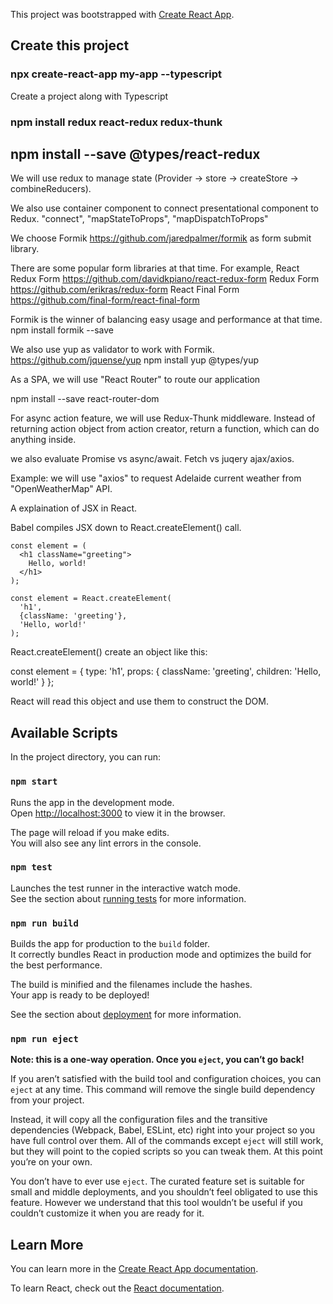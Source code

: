 This project was bootstrapped with [Create React App](https://github.com/facebook/create-react-app).

## Create this project

### npx create-react-app my-app --typescript

Create a project along with Typescript

### npm install redux react-redux redux-thunk 

## npm install --save @types/react-redux

We will use redux to manage state (Provider -> store -> createStore -> combineReducers).

We also use container component to connect presentational component to Redux. "connect", "mapStateToProps", "mapDispatchToProps"

We choose Formik https://github.com/jaredpalmer/formik as form submit library.

There are some popular form libraries at that time. For example, 
React Redux Form https://github.com/davidkpiano/react-redux-form
Redux Form https://github.com/erikras/redux-form
React Final Form https://github.com/final-form/react-final-form

Formik is the winner of balancing easy usage and performance at that time.
npm install formik --save

We also use yup as validator to work with Formik. https://github.com/jquense/yup
npm install yup @types/yup 

As a SPA, we will use "React Router" to route our application

npm install --save react-router-dom

For async action feature, we will use Redux-Thunk middleware. Instead of returning action object from action creator, return a function, which can do anything inside.

we also evaluate Promise vs async/await. Fetch vs juqery ajax/axios.

Example: we will use "axios" to request Adelaide current weather from "OpenWeatherMap" API.

A explaination of JSX in React. 

Babel compiles JSX down to React.createElement() call.
~~~~
const element = (
  <h1 className="greeting">
    Hello, world!
  </h1>
);

const element = React.createElement(
  'h1',
  {className: 'greeting'},
  'Hello, world!'
);
~~~~
React.createElement() create an object like this:

const element = {
  type: 'h1',
  props: {
    className: 'greeting',
    children: 'Hello, world!'
  }
};

React will read this object and use them to construct the DOM.

## Available Scripts

In the project directory, you can run:

### `npm start`

Runs the app in the development mode.<br>
Open [http://localhost:3000](http://localhost:3000) to view it in the browser.

The page will reload if you make edits.<br>
You will also see any lint errors in the console.

### `npm test`

Launches the test runner in the interactive watch mode.<br>
See the section about [running tests](https://facebook.github.io/create-react-app/docs/running-tests) for more information.

### `npm run build`

Builds the app for production to the `build` folder.<br>
It correctly bundles React in production mode and optimizes the build for the best performance.

The build is minified and the filenames include the hashes.<br>
Your app is ready to be deployed!

See the section about [deployment](https://facebook.github.io/create-react-app/docs/deployment) for more information.

### `npm run eject`

**Note: this is a one-way operation. Once you `eject`, you can’t go back!**

If you aren’t satisfied with the build tool and configuration choices, you can `eject` at any time. This command will remove the single build dependency from your project.

Instead, it will copy all the configuration files and the transitive dependencies (Webpack, Babel, ESLint, etc) right into your project so you have full control over them. All of the commands except `eject` will still work, but they will point to the copied scripts so you can tweak them. At this point you’re on your own.

You don’t have to ever use `eject`. The curated feature set is suitable for small and middle deployments, and you shouldn’t feel obligated to use this feature. However we understand that this tool wouldn’t be useful if you couldn’t customize it when you are ready for it.

## Learn More

You can learn more in the [Create React App documentation](https://facebook.github.io/create-react-app/docs/getting-started).

To learn React, check out the [React documentation](https://reactjs.org/).

